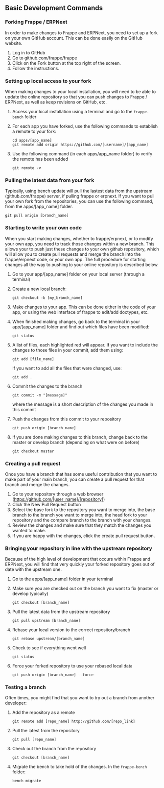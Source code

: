 ## Basic Development Commands
### Forking Frappe / ERPNext
In order to make changes to Frappe and ERPNext, you need to set up a fork on your own GitHub account. This can be done easily on the GitHub website.

1. Log in to GitHub
2. Go to github.com/frappe/frappe
3. Click on the Fork button at the top right of the screen.
4. Follow the instructions.

### Setting up local access to your fork
When making changes to your local installation, you will need to be able to update the online repository so that you can push changes to Frappe / ERPNext, as well as keep revisions on GitHub, etc.

1. Access your local installation using a terminal and go to the `frappe-bench` folder
2. For each app you have forked, use the following commands to establish a remote to your fork:

    ```
    cd apps/[app_name]
    git remote add origin https://github.com/[username]/[app_name]
    ```

3. Use the following command (in each apps/app_name folder) to verify the remote has been added

    ```
    git remote -v
    ```

### Pulling the latest data from your fork
Typically, using bench update will pull the lastest data from the upstream (github.com/frappe) server, if pulling frappe or erpnext. If you want to pull your own fork from the repositories, you can use the following command, from the apps/[app_name] folder.

```
git pull origin [branch_name]
```

### Starting to write your own code
When you start making changes, whether to frappe/erpnext, or to modify your own app, you need to track those changes within a new branch. This allows your to push just these changes to your own github repository, which will allow you to create pull requests and merge the branch into the frappe/erpnext code, or your own app. The full procedure for starting changes all the way to pushing to your online repository is described below.

1. Go to your app/[app_name] folder on your local server (through a terminal)
2. Create a new local branch:

    ```
    git checkout -b [my_branch_name]
    ```

3. Make changes to your app. This can be done either in the code of your app, or using the web interface of frappe to edit/add doctypes, etc. 
4. When finished making changes, go back to the terminal in your app/[app_name] folder and find out which files have been modified:

    ```
    git status
    ```

5. A list of files, each highlighted red will appear. If you want to include the changes to those files in your commit, add them using:

    ```
    git add [file_name]
    ```
    If you want to add all the files that were changed, use:
    ```
    git add .
    ```

6. Commit the changes to the branch

    ```
    git commit -m "[message]"
    ```

    where the message is a short description of the changes you made in this commit

7. Push the changes from this commit to your repository

    ```
    git push origin [branch_name]
    ```

8. If you are done making changes to this branch, change back to the master or develop branch (depending on what were on before)

    ```
    git checkout master
    ```

### Creating a pull request
Once you have a branch that has some useful contribution that you want to make part of your main branch, you can create a pull request for that branch and merge the changes.

1. Go to your repository through a web browser (https://github.com/[user_name]/[repository])
2. Click the New Pull Request button
3. Select the base fork to the repository you want to merge into, the base branch to the branch you want to merge into, the head fork to your repository and the compare branch to the branch with your changes.
4. Review the changes and make sure that they match the changes you wanted to make.
5. If you are happy with the changes, click the create pull request button.

### Bringing your repository in line with the upstream repository
Because of the high level of development that occurs within Frappe and ERPNext, you will find that very quickly your forked repository goes out of date with the upstream one. 

1. Go to the apps/[app_name] folder in your terminal
2. Make sure you are checked out on the branch you want to fix (master or develop typically)

    ```
    git checkout [branch_name]
    ```

3. Pull the latest data from the upstream repository

    ```
    git pull upstream [branch_name]
    ```

4. Rebase your local version to the correct repository/branch

    ```
    git rebase upstream/[branch_name]
    ```

5. Check to see if everything went well

    ```
    git status
    ```

6. Force your forked repository to use your rebased local data

    ```
    git push origin [branch_name] --force
    ```

### Testing a branch
Often times, you might find that you want to try out a branch from another developer:

1. Add the repository as a remote

    ```
    git remote add [repo_name] http://github.com/[repo_link]
    ```

2. Pull the latest from the repository

    ```
    git pull [repo_name]
    ```

3. Check out the branch from the repository

    ```
    git checkout [branch_name]
    ```

4. Migrate the bench to take hold of the changes. In the `frappe-bench` folder:

    ```
    bench migrate
    ```
